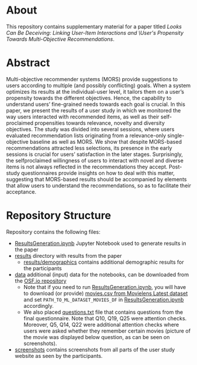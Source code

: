 # About

This repository contains supplementary material for a paper titled *Looks Can Be Deceiving: Linking User-Item Interactions and \\User's Propensity Towards Multi-Objective Recommendations*.

# Abstract
Multi-objective recommender systems (MORS) provide suggestions to users according to multiple (and possibly conflicting) goals.
When a system optimizes its results at the individual-user level, it tailors them on a user’s propensity towards the different objectives.
Hence, the capability to understand users’ fine-grained needs towards each goal is crucial. In this paper, we present the results of a user
study in which we monitored the way users interacted with recommended items, as well as their self-proclaimed propensities towards
relevance, novelty and diversity objectives. The study was divided into several sessions, where users evaluated recommendation lists
originating from a relevance-only single-objective baseline as well as MORS. We show that despite MORS-based recommendations
attracted less selections, its presence in the early sessions is crucial for users’ satisfaction in the later stages. Surprisingly, the selfproclaimed
willingness of users to interact with novel and diverse items is not always reflected in the recommendations they accept.
Post-study questionnaires provide insights on how to deal with this matter, suggesting that MORS-based results should be accompanied
by elements that allow users to understand the recommendations, so as to facilitate their acceptance.

# Repository Structure
Repository contains the following files:
- [ResultsGeneration.ipynb](./ResultsGeneration.ipynb) Jupyter Notebook used to generate results in the paper
- [results](./results) directory with results from the paper
    - [results/demographics](./results/demographics/) contains additional demographic results for the participants
- [data](./data) additional (input) data for the notebooks, can be downloaded from the [OSF.io repository](https://osf.io/7ekjp/?view_only=18f990bf547b4903b13ac3bc15544af1)
    - Note that if you need to run [ResultsGeneration.ipynb](./ResultsGeneration.ipynb), you will have to download (or provide) [movies.csv from Movielens Latest dataset](https://grouplens.org/datasets/movielens/latest/) and set `PATH_TO_ML_DATASET_MOVIES_DF`
      in [ResultsGeneration.ipynb](./ResultsGeneration.ipynb) accordingly.
    - We also placed [questions.txt](./data/questions.txt) file that contains questions from the final questionnaire. Note that Q10, Q19, Q25 were attention checks. Moreover, Q5, Q14, Q22 were additional attention checks where users were asked whether they remember certain movies (picture of the movie was displayed below question, as can be seen on screenshots).
- [screenshots](./screenshots/) contains screenshots from all parts of the user study website as seen by the participants.